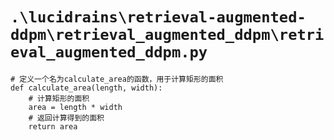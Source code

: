 # `.\lucidrains\retrieval-augmented-ddpm\retrieval_augmented_ddpm\retrieval_augmented_ddpm.py`

```
# 定义一个名为calculate_area的函数，用于计算矩形的面积
def calculate_area(length, width):
    # 计算矩形的面积
    area = length * width
    # 返回计算得到的面积
    return area
```